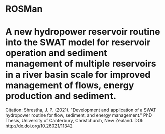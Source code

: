 # ROSMan
# A new hydropower reservoir routine into the SWAT model for reservoir operation and sediment management of multiple reservoirs in a river basin scale for improved management of flows, energy production and sediment.

Citation: Shrestha, J. P. (2021). "Development and application of a SWAT hydropower routine for flow, sediment, and energy management." PhD Thesis, University of Canterbury, Christchurch, New Zealand.
DOI: http://dx.doi.org/10.26021/11342
